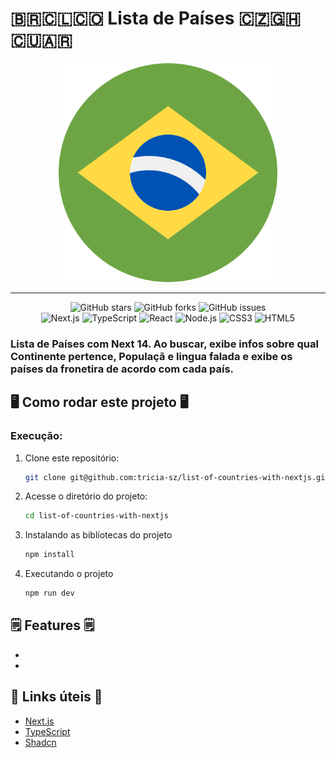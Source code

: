 # 🇧🇷🇨🇱🇨🇴 Lista de Países 🇨🇿🇬🇭🇨🇺🇦🇷

<div align="center">
<img src="https://github.com/tricia-sz/list-of-countries-with-nextjs/blob/main/.gitassets/capa.png?raw=true" width="350" />

---

<div data-badges>
  <img src="https://img.shields.io/github/stars/portfolio-projetos-dev/kino?style=for-the-badge" alt="GitHub stars" />
  <img src="https://img.shields.io/github/forks/portfolio-projetos-dev/kino?style=for-the-badge" alt="GitHub forks" />
  <img src="https://img.shields.io/github/issues/portfolio-projetos-dev/kino?style=for-the-badge" alt="GitHub issues" />
</div> 

<div data-badges>
  <img src="https://img.shields.io/badge/next.js-%23000000.svg?style=for-the-badge&logo=nextdotjs&logoColor=white" alt="Next.js" />
  <img src="https://img.shields.io/badge/typescript-%23007ACC.svg?style=for-the-badge&logo=typescript&logoColor=white" alt="TypeScript" /> 
   <img src="https://img.shields.io/badge/react-%2320232a.svg?style=for-the-badge&logo=react&logoColor=%2361DAFB" alt="React" />
  <img src="https://img.shields.io/badge/node.js-%2343853D.svg?style=for-the-badge&logo=node.js&logoColor=white" alt="Node.js" /> 
  <img src="https://img.shields.io/badge/css3-%231572B6.svg?style=for-the-badge&logo=css3&logoColor=white" alt="CSS3" />
  <img src="https://img.shields.io/badge/html5-%23E34F26.svg?style=for-the-badge&logo=html5&logoColor=white" alt="HTML5" />
</div>
</div>

### Lista de Países com Next 14. Ao buscar, exibe infos sobre qual Continente pertence, Populaçã e lingua falada e exibe os países da fronetira de acordo com cada país.

<!-- ### SITE EM PRODUÇÃO:

[https://trx-camping.netlify.app](https://trx-camping.netlify.app) -->

## 🖥️ Como rodar este projeto 🖥️


### Execução:

1. Clone este repositório:

   ```sh
   git clone git@github.com:tricia-sz/list-of-countries-with-nextjs.git
   ```

2. Acesse o diretório do projeto:

   ```sh
   cd list-of-countries-with-nextjs
   ```


3. Instalando as biblíotecas do projeto

   ```sh
   npm install
   ```
4. Executando o projeto

   ```sh
   npm run dev
   ```

## 🗒️ Features 🗒️

-
-


## 💎 Links úteis 💎

- [Next.js](https://nextjs.org/docs)
- [TypeScript](https://www.typescriptlang.org/docs)
- [Shadcn](https://ui.shadcn.com)




